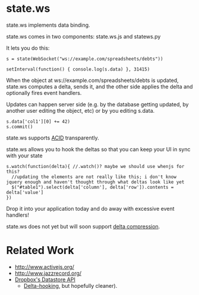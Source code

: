state.ws
========

state.ws implements data binding.

state.ws comes in two components: state.ws.js and statews.py

It lets you do this:
```
s = state(WebSocket("ws://example.com/spreadsheets/debts"))

setInterval(function() { console.log(s.data) }, 31415)
```

When the object at ws://example.com/spreadsheets/debts is updated, state.ws computes a delta, sends it, and the other side applies the delta and optionally fires event handlers.

Updates can happen server side (e.g. by the database getting updated, by another user editing the object, etc) or by you editing s.data.

```
s.data['col1'][0] += 42)
s.commit()
```

state.ws supports [ACID](https://en.wikipedia.org/wiki/ACID) transparently.


state.ws allows you to hook the deltas so that you can keep your UI in sync with your state 

```
s.watch(function(delta){ //.watch()? maybe we should use whenjs for this?
  //updating the elements are not really like this; i don't know jquery enough and haven't thought through what deltas look like yet
  $("#table1").select(delta['column'], delta['row']).contents = delta['value']
})
```

Drop it into your application today and do away with excessive event handlers!

state.ws does not yet but will soon support [delta compression](https://en.wikipedia.org/wiki/Delta_encoding).


Related Work
============

* http://www.activejs.org/
* http://www.jazzrecord.org/
* [Dropbox's Datastore API](https://www.dropbox.com/developers/datastore/docs/js#Dropbox.Datastore)
  * [Delta-hooking](https://www.dropbox.com/developers/datastore/docs/js#Dropbox.Datastore.RecordsChanged), but hopefully cleaner).
